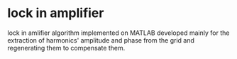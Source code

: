 # lock in amplifier
 lock in amlifier algorithm implemented on MATLAB developed mainly for the extraction of harmonics' amplitude and phase from the grid and regenerating them to compensate them. 
